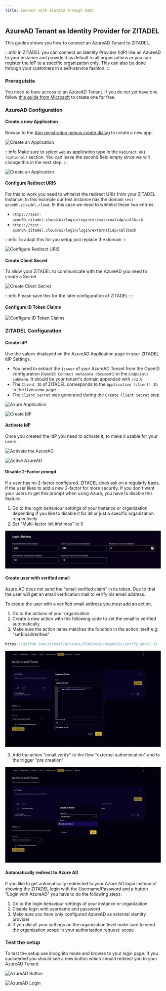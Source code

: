```yaml
---
title: Connect with AzureAD through OIDC
---
```


## AzureAD Tenant as Identity Provider for ZITADEL

This guides shows you how to connect an AzureAD Tenant to ZITADEL.

:::info In ZITADEL you can connect an Identity Provider (IdP) like an AzureAD to
your instance and provide it as default to all organizations or you can register
the IdP to a specific organization only. This can also be done through your
customers in a self-service fashion. :::

### Prerequisite

You need to have access to an AzureAD Tenant. If you do not yet have one follow
[this guide from Microsoft](https://docs.microsoft.com/en-us/azure/active-directory/develop/quickstart-create-new-tenant)
to create one for free.

### AzureAD Configuration

#### Create a new Application

Browse to the
[App registration menus create dialog](https://portal.azure.com/#view/Microsoft_AAD_RegisteredApps/CreateApplicationBlade/quickStartType~/null/isMSAApp~/false)
to create a new app.

![Create an Application](/img/guides/azure_app_register.png)

:::info Make sure to select `web` as application type in the
`Redirect URI (optional)` section. You can leave the second field empty since we
will change this in the next step. :::

![Create an Application](/img/guides/azure_app.png)

#### Configure Redirect URIS

For this to work you need to whitelist the redirect URIs from your ZITADEL
Instance. In this example our test instance has the domain
`test-qcon0h.zitadel.cloud`. In this case we need to whitelist these two
entries:

- `https://test-qcon0h.zitadel.cloud/ui/login/register/externalidp/callback`
- `https://test-qcon0h.zitadel.cloud/ui/login/login/externalidp/callback`

:::info To adapt this for you setup just replace the domain :::

![Configure Redirect URIS](/img/guides/azure_app_redirects.png)

#### Create Client Secret

To allow your ZITADEL to communicate with the AzureAD you need to create a
Secret

![Create Client Secret](/img/guides/azure_app_secrets.png)

:::info Please save this for the later configuration of ZITADEL :::

#### Configure ID Token Claims

![Configure ID Token Claims](/img/guides/azure_app_token.png)

### ZITADEL Configuration

#### Create IdP

Use the values displayed on the AzureAD Application page in your ZITADEL IdP
Settings.

- You need to extract the `issuer` of your AzureAD Tenant from the OpenID
  configuration (`OpenID Connect metadata document`) in the `Endpoints submenu`.
  It should be your tenant's domain appended with `/v2.0`
- The `Client ID` of ZITADEL corresponds to the `Application (client) ID` in the
  Overview page
- The `Client Secret` was generated during the `Create Client Secret` step

![Azure Application](/img/guides/azure_app.png)

![Create IdP](/img/guides/azure_zitadel_settings.png)

#### Activate IdP

Once you created the IdP you need to activate it, to make it usable for your
users.

![Activate the AzureAD](/img/guides/azure_zitadel_activate.png)

![Active AzureAD](/img/guides/azure_zitadel_active.png)

#### Disable 2-Factor prompt

If a user has no 2-factor configured, ZITADEL does ask on a regularly basis, if
the user likes to add a new 2-factor for more security. If you don't want your
users to get this prompt when using Azure, you have to disable this feature.

1. Go to the login behaviour settings of your instance or organization,
   depending if you like to disable it for all or just a specific organization
   respectively
2. Set "Multi-factor init lifetimes" to 0

![img.png](../../../static/img/guides/login_lifetimes.png)

#### Create user with verified email

Azure AD does not send the "email verified claim" in its token. Due to that the
user will get an email verification mail to verify his email address.

To create the user with a verified email address you must add an action.

1. Go to the actions of your organization
2. Create a new action with the following code to set the email to verified
   automatically
3. Make sure the action name matches the function in the action itself e.g:
   "setEmailVerified"

```js reference
https://github.com/zitadel/actions/blob/main/examples/verify_email.js
```

![img.png](../../../static/img/guides/action_email_verify.png)

3. Add the action "email verify" to the flow "external authentication" and to
   the trigger "pre creation"

![img.png](../../../static/img/guides/action_pre_creation_email_verify.png)

#### Automatically redirect to Azure AD

If you like to get automatically redirected to your Azure AD login instead of
showing the ZITADEL login with the Username/Password and a button "Login with
AzureAD" you have to do the following steps:

1. Go to the login behaviour settings of your instance or organization
2. Disable login with username and password
3. Make sure you have only configured AzureAD as external identity provider
4. If you did all your settings on the organization level make sure to send the
   organization scope in your authorization request:
   [scope](../../apis/openidoauth/scopes#reserved-scopes)

### Test the setup

To test the setup use incognito mode and browse to your login page. If you
succeeded you should see a new button which should redirect you to your AzureAD
Tenant.

![AzureAD Button](/img/guides/azure_zitadel_button.png)

![AzureAD Login](/img/guides/azure_login.png)
